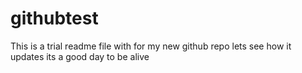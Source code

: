 # githubtest
 This is a trial readme file with for my new github repo
 lets see how it updates
 its a good day to be alive